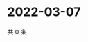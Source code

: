 # 2022-03-07

共 0 条

<!-- BEGIN WEIBO -->
<!-- 最后更新时间 Mon Mar 07 2022 03:11:05 GMT+0800 (China Standard Time) -->

<!-- END WEIBO -->
